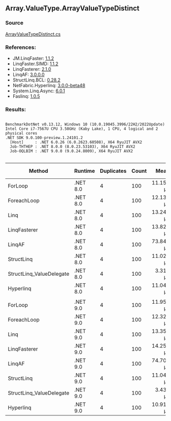 ﻿## Array.ValueType.ArrayValueTypeDistinct

### Source
[ArrayValueTypeDistinct.cs](../LinqBenchmarks/Array/ValueType/ArrayValueTypeDistinct.cs)

### References:
- JM.LinqFaster: [1.1.2](https://www.nuget.org/packages/JM.LinqFaster/1.1.2)
- LinqFaster.SIMD: [1.1.2](https://www.nuget.org/packages/LinqFaster.SIMD/1.0.3)
- LinqFasterer: [2.1.0](https://www.nuget.org/packages/LinqFasterer/2.1.0)
- LinqAF: [3.0.0.0](https://www.nuget.org/packages/LinqAF/3.0.0.0)
- StructLinq.BCL: [0.28.2](https://www.nuget.org/packages/StructLinq/0.28.2)
- NetFabric.Hyperlinq: [3.0.0-beta48](https://www.nuget.org/packages/NetFabric.Hyperlinq/3.0.0-beta48)
- System.Linq.Async: [6.0.1](https://www.nuget.org/packages/System.Linq.Async/6.0.1)
- Faslinq: [1.0.5](https://www.nuget.org/packages/Faslinq/1.0.5)

### Results:
```

BenchmarkDotNet v0.13.12, Windows 10 (10.0.19045.3996/22H2/2022Update)
Intel Core i7-7567U CPU 3.50GHz (Kaby Lake), 1 CPU, 4 logical and 2 physical cores
.NET SDK 9.0.100-preview.1.24101.2
  [Host]     : .NET 6.0.26 (6.0.2623.60508), X64 RyuJIT AVX2
  Job-THTHEP : .NET 8.0.0 (8.0.23.53103), X64 RyuJIT AVX2
  Job-OQLBIM : .NET 9.0.0 (9.0.24.8009), X64 RyuJIT AVX2


```
| Method                   | Runtime  | Duplicates | Count | Mean      | Error     | StdDev    | Median    | Ratio        | RatioSD | Gen0    | Allocated | Alloc Ratio   |
|------------------------- |--------- |----------- |------ |----------:|----------:|----------:|----------:|-------------:|--------:|--------:|----------:|--------------:|
| ForLoop                  | .NET 8.0 | 4          | 100   | 11.157 μs | 0.0955 μs | 0.1061 μs | 11.146 μs |     baseline |         | 12.8937 |   26976 B |               |
| ForeachLoop              | .NET 8.0 | 4          | 100   | 12.138 μs | 0.0966 μs | 0.0754 μs | 12.127 μs | 1.09x slower |   0.01x | 12.8937 |   26976 B |   1.000x more |
| Linq                     | .NET 8.0 | 4          | 100   | 13.240 μs | 0.2603 μs | 0.3975 μs | 13.108 μs | 1.18x slower |   0.03x | 12.8174 |   26848 B |   1.005x less |
| LinqFasterer             | .NET 8.0 | 4          | 100   | 13.820 μs | 0.2632 μs | 0.3329 μs | 13.711 μs | 1.24x slower |   0.03x | 22.7203 |   47544 B |   1.762x more |
| LinqAF                   | .NET 8.0 | 4          | 100   | 73.842 μs | 1.1697 μs | 0.9768 μs | 73.693 μs | 6.61x slower |   0.12x | 20.0195 |   42088 B |   1.560x more |
| StructLinq               | .NET 8.0 | 4          | 100   | 11.027 μs | 0.1957 μs | 0.2176 μs | 10.931 μs | 1.01x faster |   0.02x |  0.0153 |      56 B | 481.714x less |
| StructLinq_ValueDelegate | .NET 8.0 | 4          | 100   |  3.312 μs | 0.0511 μs | 0.0547 μs |  3.306 μs | 3.37x faster |   0.06x |       - |         - |            NA |
| Hyperlinq                | .NET 8.0 | 4          | 100   | 11.045 μs | 0.2168 μs | 0.1810 μs | 11.006 μs | 1.01x faster |   0.02x |       - |         - |            NA |
|                          |          |            |       |           |           |           |           |              |         |         |           |               |
| ForLoop                  | .NET 9.0 | 4          | 100   | 11.959 μs | 0.1634 μs | 0.1816 μs | 11.949 μs |     baseline |         | 12.8937 |   26976 B |               |
| ForeachLoop              | .NET 9.0 | 4          | 100   | 12.328 μs | 0.2445 μs | 0.6651 μs | 12.051 μs | 1.03x slower |   0.06x | 12.8937 |   26976 B |   1.000x more |
| Linq                     | .NET 9.0 | 4          | 100   | 13.357 μs | 0.1718 μs | 0.1434 μs | 13.341 μs | 1.12x slower |   0.02x | 12.8174 |   26848 B |   1.005x less |
| LinqFasterer             | .NET 9.0 | 4          | 100   | 14.259 μs | 0.2599 μs | 0.4414 μs | 14.160 μs | 1.19x slower |   0.04x | 22.7203 |   47544 B |   1.762x more |
| LinqAF                   | .NET 9.0 | 4          | 100   | 74.702 μs | 1.0986 μs | 0.9174 μs | 74.468 μs | 6.26x slower |   0.13x | 19.8975 |   41936 B |   1.555x more |
| StructLinq               | .NET 9.0 | 4          | 100   | 11.040 μs | 0.2166 μs | 0.2739 μs | 10.956 μs | 1.08x faster |   0.03x |  0.0153 |      56 B | 481.714x less |
| StructLinq_ValueDelegate | .NET 9.0 | 4          | 100   |  3.437 μs | 0.0674 μs | 0.1107 μs |  3.395 μs | 3.49x faster |   0.12x |       - |         - |            NA |
| Hyperlinq                | .NET 9.0 | 4          | 100   | 10.913 μs | 0.1772 μs | 0.1480 μs | 10.878 μs | 1.09x faster |   0.03x |       - |         - |            NA |
